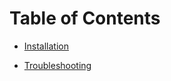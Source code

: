 Table of Contents
=================
* [Installation](installation.md)
+ [Troubleshooting](troubleshooting.md)

